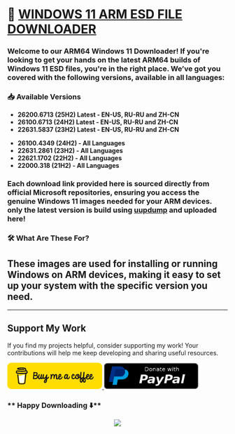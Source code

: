 # 🚀 [WINDOWS 11 ARM ESD FILE DOWNLOADER](https://arkt-7.github.io/woawin)

### Welcome to our **ARM64 Windows 11 Downloader**! If you're looking to get your hands on the latest ARM64 builds of Windows 11 ESD files, you're in the right place. We’ve got you covered with the following versions, available in all languages:

### 📥 Available Versions

- **26200.6713 (25H2) Latest - EN-US, RU-RU and ZH-CN**
- **26100.6713 (24H2) Latest - EN-US, RU-RU and ZH-CN**
- **22631.5837 (23H2) Latest - EN-US, RU-RU and ZH-CN**
<!--- **22621.4602 (22H2) Latest - only EN-US**-->
- **26100.4349 (24H2) - All Languages**
- **22631.2861 (23H2) - All Languages**
- **22621.1702 (22H2) - All Languages**
- **22000.318  (21H2) - All Languages**

### Each download link provided here is sourced directly from official Microsoft repositories, ensuring you access the genuine Windows 11 images needed for your ARM devices. only the latest version is build using [uupdump](https://uupdump.net/) and uploaded here!

### 🛠️ What Are These For?

## These images are used for installing or running Windows on ARM devices, making it easy to set up your system with the specific version you need.

---

## Support My Work

If you find my projects helpful, consider supporting my work! Your contributions will help me keep developing and sharing useful resources.

<p align="left">
  <a href="https://www.buymeacoffee.com/ArKT" target="_blank">
    <img src="https://github.com/ArKT-7/Temp-files/blob/main/assets/buymecoffee.png" alt="Buy Me A Coffee" style="height: 60px !important; width: 217px !important;">
  </a>
  <a href="https://www.paypal.me/arkt7" target="_blank">
    <img src="https://github.com/ArKT-7/Temp-files/blob/main/assets/Paypal.png" alt="Donate with PayPal" style="height: 60px !important; width: 217px !important;">
  </a>
</p>

### ** Happy Downloading ⬇️**


<p align="center"><a href="https://arkt-7.github.io/woawin"><img src="https://github.com/ArKT-7/woawin/blob/main/assets/preview.gif" width="480"></a></p>


